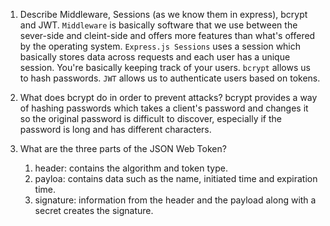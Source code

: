 <!-- Answers to the Short Answer Essay Questions go here -->

1.  Describe Middleware, Sessions (as we know them in express), bcrypt and JWT.
    `Middleware` is basically software that we use between the sever-side and cleint-side and offers more features than what's offered by the operating system.
    `Express.js Sessions` uses a session which basically stores data across requests and each user has a unique session.  You're basically keeping track of your users.
    `bcrypt` allows us to hash passwords.
    `JWT`  allows us to authenticate users based on tokens.

    
2.  What does bcrypt do in order to prevent attacks?
    bcrypt provides a way of hashing passwords which takes a client's password and changes it so the original password is difficult to discover, especially if the password is long and has different characters.

3.  What are the three parts of the JSON Web Token?
    1. header: contains the algorithm and token type.
    2. payloa: contains data such as the name, initiated time and expiration time.
    3. signature: information from the header and the payload along with a secret creates the signature.